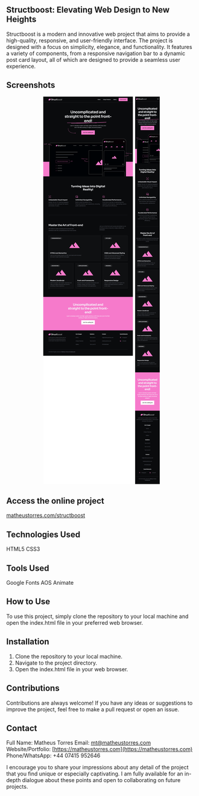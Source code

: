 ## Structboost: Elevating Web Design to New Heights

Structboost is a modern and innovative web project that aims to provide a high-quality, responsive, and user-friendly interface. The project is designed with a focus on simplicity, elegance, and functionality. It features a variety of components, from a responsive navigation bar to a dynamic post card layout, all of which are designed to provide a seamless user experience.

## Screenshots

<p align="center">
  <img src="./imgs/screenshot.png" alt="Screenshot">
</p>

## Access the online project

<a href="https://matheustorres.com/structboost" target="_blank">matheustorres.com/structboost</a>

## Technologies Used

HTML5
CSS3

## Tools Used

Google Fonts
AOS Animate

## How to Use

To use this project, simply clone the repository to your local machine and open the index.html file in your preferred web browser.

## Installation

1. Clone the repository to your local machine.
2. Navigate to the project directory.
3. Open the index.html file in your web browser.

## Contributions

Contributions are always welcome! If you have any ideas or suggestions to improve the project, feel free to make a pull request or open an issue.

## Contact

Full Name: Matheus Torres
Email: mt@matheustorres.com
Website/Portfolio: [https://matheustorres.com](https://matheustorres.com)
Phone/WhatsApp: +44 07415 952646

I encourage you to share your impressions about any detail of the project that you find unique or especially captivating. I am fully available for an in-depth dialogue about these points and open to collaborating on future projects.
